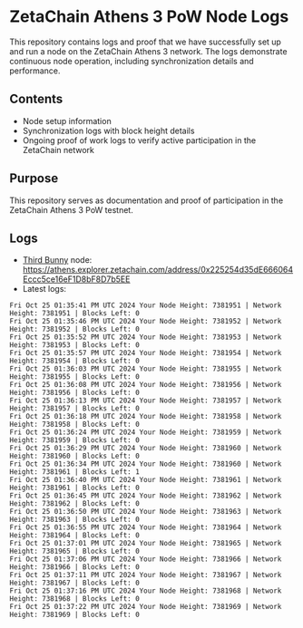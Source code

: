 # ZetaChain Athens 3 PoW Node Logs
This repository contains logs and proof that we have successfully set up and run a node on the ZetaChain Athens 3 network. The logs demonstrate continuous node operation, including synchronization details and performance.

## Contents
- Node setup information
- Synchronization logs with block height details
- Ongoing proof of work logs to verify active participation in the ZetaChain network

## Purpose
This repository serves as documentation and proof of participation in the ZetaChain Athens 3 PoW testnet.

## Logs

- [Third Bunny](https://thirdbunny.xyz/) node: https://athens.explorer.zetachain.com/address/0x225254d35dE666064Eccc5ce16eF1D8bF8D7b5EE
- Latest logs:
```
Fri Oct 25 01:35:41 PM UTC 2024 Your Node Height: 7381951 | Network Height: 7381951 | Blocks Left: 0
Fri Oct 25 01:35:46 PM UTC 2024 Your Node Height: 7381952 | Network Height: 7381952 | Blocks Left: 0
Fri Oct 25 01:35:52 PM UTC 2024 Your Node Height: 7381953 | Network Height: 7381953 | Blocks Left: 0
Fri Oct 25 01:35:57 PM UTC 2024 Your Node Height: 7381954 | Network Height: 7381954 | Blocks Left: 0
Fri Oct 25 01:36:03 PM UTC 2024 Your Node Height: 7381955 | Network Height: 7381955 | Blocks Left: 0
Fri Oct 25 01:36:08 PM UTC 2024 Your Node Height: 7381956 | Network Height: 7381956 | Blocks Left: 0
Fri Oct 25 01:36:13 PM UTC 2024 Your Node Height: 7381957 | Network Height: 7381957 | Blocks Left: 0
Fri Oct 25 01:36:18 PM UTC 2024 Your Node Height: 7381958 | Network Height: 7381958 | Blocks Left: 0
Fri Oct 25 01:36:24 PM UTC 2024 Your Node Height: 7381959 | Network Height: 7381959 | Blocks Left: 0
Fri Oct 25 01:36:29 PM UTC 2024 Your Node Height: 7381960 | Network Height: 7381960 | Blocks Left: 0
Fri Oct 25 01:36:34 PM UTC 2024 Your Node Height: 7381960 | Network Height: 7381961 | Blocks Left: 1
Fri Oct 25 01:36:40 PM UTC 2024 Your Node Height: 7381961 | Network Height: 7381961 | Blocks Left: 0
Fri Oct 25 01:36:45 PM UTC 2024 Your Node Height: 7381962 | Network Height: 7381962 | Blocks Left: 0
Fri Oct 25 01:36:50 PM UTC 2024 Your Node Height: 7381963 | Network Height: 7381963 | Blocks Left: 0
Fri Oct 25 01:36:55 PM UTC 2024 Your Node Height: 7381964 | Network Height: 7381964 | Blocks Left: 0
Fri Oct 25 01:37:01 PM UTC 2024 Your Node Height: 7381965 | Network Height: 7381965 | Blocks Left: 0
Fri Oct 25 01:37:06 PM UTC 2024 Your Node Height: 7381966 | Network Height: 7381966 | Blocks Left: 0
Fri Oct 25 01:37:11 PM UTC 2024 Your Node Height: 7381967 | Network Height: 7381967 | Blocks Left: 0
Fri Oct 25 01:37:16 PM UTC 2024 Your Node Height: 7381968 | Network Height: 7381968 | Blocks Left: 0
Fri Oct 25 01:37:22 PM UTC 2024 Your Node Height: 7381969 | Network Height: 7381969 | Blocks Left: 0
```
